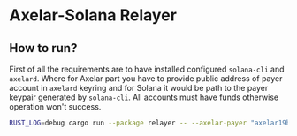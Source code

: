 # Axelar-Solana Relayer

## How to run?

First of all the requirements are to have installed configured `solana-cli` and `axelard`. Where for Axelar part you have to provide public address of payer account in `axelard` keyring and for Solana it would be path to the payer keypair generated by `solana-cli`. All accounts must have funds otherwise operation won't success.

```bash
RUST_LOG=debug cargo run --package relayer -- --axelar-payer "axelar19h4e6wfmp94zu0w6dxst95j06dkhhanmcdsh8x" --solana-payer-path "~/.config/solana/id.json" --rpc-addr "http://devnet.rpc.axelar.dev:26657" --fees "0.050uwasm" --fees-ratio "1.4" --axelar-gateway-addr "axelar1gjeqeety8cd5tytg3mwtqzu83a7932kq9993yhmdw3usvwm2w3eq54du49" --axelar-verifier-addr "axelar1080lh23sjfm7n26wg7hs8tr5dzgt32h9h8uudkfx8f2u3m5v7h4s0nam48" --solana-tx-commitment "confirmed" --solana-rpc-addr "https://api.devnet.solana.com" --solana-tx-limit 1
```

